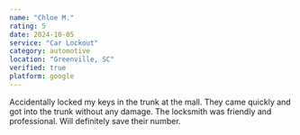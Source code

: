 ```yaml
---
name: "Chloe M."
rating: 5
date: 2024-10-05
service: "Car Lockout"
category: automotive
location: "Greenville, SC"
verified: true
platform: google
---
```


Accidentally locked my keys in the trunk at the mall. They came quickly and got into the trunk without any damage. The locksmith was friendly and professional. Will definitely save their number.
